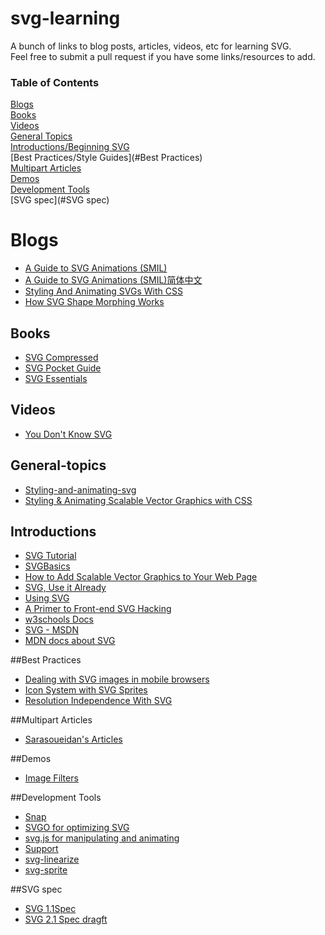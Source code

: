 svg-learning
============

A bunch of links to blog posts, articles, videos, etc for learning SVG.   
Feel free to submit a pull request if you have some links/resources to add.  


### Table of Contents
[Blogs](#blogs)  
[Books](#books)  
[Videos](#videos)  
[General Topics](#general-topics)  
[Introductions/Beginning SVG](#introductions)   
[Best Practices/Style Guides](#Best Practices)  
[Multipart Articles](#multipart-articles)  
[Demos](#demos)  
[Development Tools](#development-tools)  
[SVG spec](#SVG spec)  


# Blogs
- [A Guide to SVG Animations (SMIL)](http://css-tricks.com/guide-svg-animations-smil/)  
- [A Guide to SVG Animations (SMIL)简体中文](https://github.com/fengshuo/svg-animation/blob/master/README.md)  
- [Styling And Animating SVGs With CSS](http://www.smashingmagazine.com/2014/11/03/styling-and-animating-svgs-with-css/)  
- [How SVG Shape Morphing Works](http://css-tricks.com/svg-shape-morphing-works/)  



## Books
- [SVG Compressed](http://jenkov.com/books/svg/index.html)
- [SVG Pocket Guide](http://svgpocketguide.com/book/)  
- [SVG Essentials](http://www.amazon.com/SVG-Essentials-J-David-Eisenberg/dp/1449374352/ref=sr_1_1?s=books&ie=UTF8&qid=1415260285&sr=1-1&keywords=svg+essentials)  


## Videos
- [You Don't Know SVG](https://www.youtube.com/watch?v=SeLOt_BRAqc)



## General-topics
- [Styling-and-animating-svg](http://slides.com/sarasoueidan/)
- [Styling & Animating Scalable Vector Graphics with CSS](http://razvancaliman.com/fowd-nyc-2014/)



## Introductions
- [SVG Tutorial](http://tutorials.jenkov.com/svg/index.html)
- [SVGBasics](http://www.svgbasics.com/)
- [How to Add Scalable Vector Graphics to Your Web Page](http://www.sitepoint.com/add-svg-to-web-page/)
- [SVG, Use it Already](http://dbushell.com/2012/04/03/svg-use-it-already/)
- [Using SVG](http://css-tricks.com/using-svg/)
- [A Primer to Front-end SVG Hacking](http://dbushell.com/2013/02/04/a-primer-to-front-end-svg-hacking/)
- [w3schools Docs](http://www.w3schools.com/svg/)
- [SVG - MSDN](http://msdn.microsoft.com/en-us/library/ie/gg589525(v=vs.85).aspx)
- [MDN docs about SVG](https://developer.mozilla.org/en-US/docs/Web/SVG)


##Best Practices
- [Dealing with SVG images in mobile browsers](http://kristerkari.github.io/adventures-in-webkit-land/blog/2013/03/08/dealing-with-svg-images-in-mobile-browsers/)
- [Icon System with SVG Sprites](http://css-tricks.com/svg-sprites-use-better-icon-fonts/)
- [Resolution Independence With SVG](http://www.smashingmagazine.com/2012/01/16/resolution-independence-with-svg/)



##Multipart Articles
- [Sarasoueidan's Articles](http://sarasoueidan.com/articles.html)



##Demos
- [Image Filters](http://svgjs.com/filter/)


##Development Tools
- [Snap](http://snapsvg.io/)  
- [SVGO for optimizing SVG](https://github.com/svg/svgo)
- [svg.js for manipulating and animating](http://svgjs.com/)
- [Support](http://caniuse.com/#search=svg)  
- [svg-linearize](https://github.com/substack/svg-linearize)  
- [svg-sprite](https://github.com/jkphl/svg-sprite)  


##SVG spec
- [SVG 1.1Spec](http://www.w3.org/TR/SVG/)
- [SVG 2.1 Spec dragft](https://svgwg.org/svg2-draft/)
